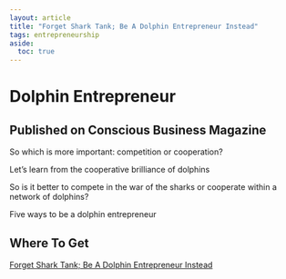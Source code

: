 ```yaml
---
layout: article
title: "Forget Shark Tank; Be A Dolphin Entrepreneur Instead"
tags: entrepreneurship
aside:
  toc: true
---
```

# Dolphin Entrepreneur

## Published on Conscious Business Magazine
So which is more important: competition or cooperation?

Let’s learn from the cooperative brilliance of dolphins

So is it better to compete in the war of the sharks or cooperate within a network of dolphins?

Five ways to be a dolphin entrepreneur

## Where To Get

[Forget Shark Tank; Be A Dolphin Entrepreneur Instead](https://socapglobal.com/2017/08/forget-shark-tank-dolphin-entrepreneur-instead/)